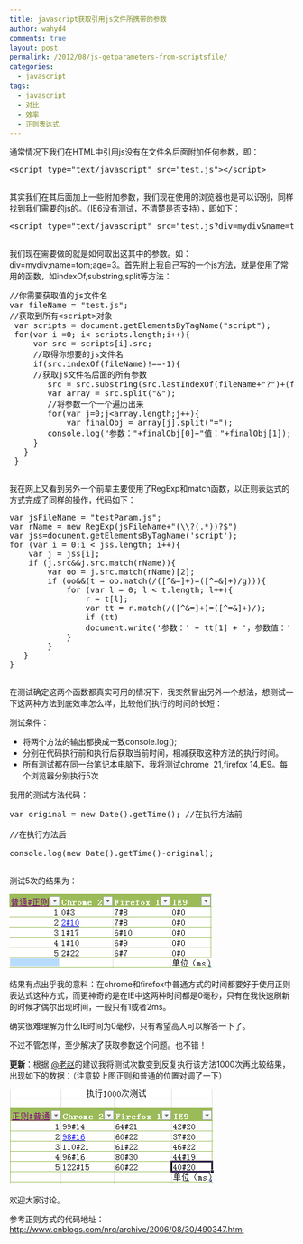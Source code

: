 ```yaml
---
title: javascript获取引用js文件所携带的参数
author: wahyd4
comments: true
layout: post
permalink: /2012/08/js-getparameters-from-scriptsfile/
categories:
  - javascript
tags:
  - javascript
  - 对比
  - 效率
  - 正则表达式
---
```

通常情况下我们在HTML中引用js没有在文件名后面附加任何参数，即：

<pre class="brush: jscript; title: ; notranslate" title="">&lt;script type="text/javascript" src="test.js"&gt;&lt;/script&gt;

</pre>

其实我们在其后面加上一些附加参数，我们现在使用的浏览器也是可以识别，同样找到我们需要的js的。（IE6没有测试，不清楚是否支持），即如下：

<pre class="brush: jscript; title: ; notranslate" title="">&lt;script type="text/javascript" src="test.js?div=mydiv&name=tome&age=3"&gt;&lt;/script&gt;

</pre>

我们现在需要做的就是如何取出这其中的参数。如：div=mydiv;name=tom;age=3。首先附上我自己写的一个js方法，就是使用了常用的函数，如indexOf,substring,split等方法：

<pre class="brush: jscript; title: ; notranslate" title="">//你需要获取值的js文件名
var fileName = "test.js";
//获取到所有&lt;script&gt;对象
 var scripts = document.getElementsByTagName("script");
 for(var i =0; i&lt; scripts.length;i++){
     var src = scripts[i].src;
     //取得你想要的js文件名
     if(src.indexOf(fileName)!==-1){
     //获取js文件名后面的所有参数
        src = src.substring(src.lastIndexOf(fileName+"?")+(fileName.length+1));
        var array = src.split("&");
        //将参数一个一个遍历出来
        for(var j=0;j&lt;array.length;j++){
            var finalObj = array[j].split("=");
        console.log("参数："+finalObj[0]+"值："+finalObj[1]);
     }
   }
 }

</pre>

我在网上又看到另外一个前辈主要使用了RegExp和match函数，以正则表达式的方式完成了同样的操作，代码如下：

<pre class="brush: jscript; title: ; notranslate" title="">var jsFileName = "testParam.js";
var rName = new RegExp(jsFileName+"(\\?(.*))?$")
var jss=document.getElementsByTagName('script');
for (var i = 0;i &lt; jss.length; i++){
    var j = jss[i];
    if (j.src&&j.src.match(rName)){
        var oo = j.src.match(rName)[2];
        if (oo&&(t = oo.match(/([^&=]+)=([^=&]+)/g))){
            for (var l = 0; l &lt; t.length; l++){
                r = t[l];
                var tt = r.match(/([^&=]+)=([^=&]+)/);
                if (tt)
                document.write('参数：' + tt[1] + '，参数值：' + tt[2] + '&lt;br /&gt;');
            }
        }
   }
}

</pre>

在测试确定这两个函数都真实可用的情况下，我突然冒出另外一个想法，想测试一下这两种方法到底效率怎么样，比较他们执行的时间的长短：

测试条件：

*   将两个方法的输出都换成一致console.log();
*   分别在代码执行前和执行后获取当前时间，相减获取这种方法的执行时间。
*   所有测试都在同一台笔记本电脑下，我将测试chrome  21,firefox 14,IE9。每个浏览器分别执行5次

我用的测试方法代码：

<pre class="brush: jscript; title: ; notranslate" title="">var original = new Date().getTime(); //在执行方法前

//在执行方法后

console.log(new Date().getTime()-original);

</pre>

测试5次的结果为：

[<img class="aligncenter size-full wp-image-2182" title="执行结果统计" src="/images/2012/08/saa.png" alt="" width="360" height="132" />][1]

结果有点出乎我的意料：在chrome和firefox中普通方式的时间都要好于使用正则表达式这种方式，而更神奇的是在IE中这两种时间都是0毫秒，只有在我快速刷新的时候才偶尔出现时间，一般只有1或者2ms。

确实很难理解为什么IE时间为0毫秒，只有希望高人可以解答一下了。

不过不管怎样，至少解决了获取参数这个问题。也不错！

**更新**：根据 [@老赵][2]的建议我将测试次数变到反复执行该方法1000次再比较结果，出现如下的数据：（注意较上图正则和普通的位置对调了一下）

[<img class="aligncenter size-full wp-image-2191" title="执行1000次的结果" src="/images/2012/08/1111111111.png" alt="" width="362" height="169" />][3]

欢迎大家讨论。

参考正则方式的代码地址：<http://www.cnblogs.com/nrq/archive/2006/08/30/490347.html>

 [1]: /images/2012/08/saa.png
 [2]: http://weibo.com/jeffz
 [3]: /images/2012/08/1111111111.png
